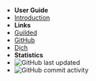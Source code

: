 - **User Guide**
- [Introduction](./)
- **Links**
- [Guilded](https://guilded.gg/ReGuilded)
- [GitHub](https://github.com/ReGuilded/ReGuilded-Docs)
- [Dịch](https://crowdin.com/project/reguilded-docs)
- **Statistics**
- ![GitHub last updated](https://img.shields.io/github/last-commit/ReGuilded/ReGuilded-Docs?label=last%20updated)
- ![GitHub commit activity](https://img.shields.io/github/commit-activity/m/ReGuilded/ReGuilded-Docs)